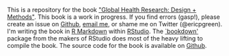 This is a repository for the book ["Global Health Research: Design + Methods"](http://ghr.ericpgreen.com/). This book is a work in progress. If you find errors (gasp!), please create an issue on [Github](https://github.com/ericpgreen/GHR), [email me](eric.green@duke.edu), or shame me on Twitter (@ericpgreen). I'm writing the book in [R Markdown](http://rmarkdown.rstudio.com/) within [RStudio](https://www.rstudio.com/). The [`bookdown'](https://github.com/rstudio/bookdown) package from the makers of RStudio does most of the heavy lifting to compile the book. The source code for the book is available on [Github](https://github.com/ericpgreen/GHR).
